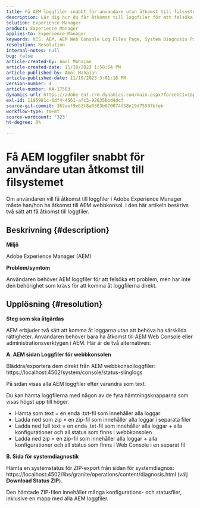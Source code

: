 ```yaml
---
title: Få AEM loggfiler snabbt för användare utan åtkomst till filsystemet
description: Lär dig hur du får åtkomst till loggfiler för att felsöka problem i Adobe Experience Manager. Du behöver åtkomsträttigheter till AEM webbkonsol.
solution: Experience Manager
product: Experience Manager
applies-to: Experience Manager
keywords: KCS, AEM, AEM Web Console Log Files Page, System Diagnosis Page
resolution: Resolution
internal-notes: null
bug: false
article-created-by: Amol Mahajan
article-created-date: 11/10/2023 1:58:54 PM
article-published-by: Amol Mahajan
article-published-date: 11/10/2023 3:01:16 PM
version-number: 4
article-number: KA-17503
dynamics-url: https://adobe-ent.crm.dynamics.com/main.aspx?forceUCI=1&pagetype=entityrecord&etn=knowledgearticle&id=3ef38345-d17f-ee11-8179-6045bd006704
exl-id: 1185981c-6df4-4561-afc3-92635bbd4dcf
source-git-commit: 362aef9e63f8a0303b670074f58e19d75587bfeb
workflow-type: tm+mt
source-wordcount: '323'
ht-degree: 0%

---
```


# Få AEM loggfiler snabbt för användare utan åtkomst till filsystemet


Om användaren vill få åtkomst till loggfiler i Adobe Experience Manager måste han/hon ha åtkomst till AEM webbkonsol. I den här artikeln beskrivs två sätt att få åtkomst till loggfiler.

## Beskrivning {#description}


<b>Miljö</b>

Adobe Experience Manager (AEM)

<b>Problem/symtom</b>

Användaren behöver AEM loggfiler för att felsöka ett problem, men har inte den behörighet som krävs för att komma åt loggfilerna direkt.


## Upplösning {#resolution}


<b>Steg som ska åtgärdas</b>

AEM erbjuder två sätt att komma åt loggarna utan att behöva ha särskilda rättigheter. Användaren behöver bara ha åtkomst till AEM Web Console eller administrationsverktygen i AEM. Här är de två alternativen:

<b>A. AEM sidan Loggfiler för webbkonsolen</b>

Bläddra/exportera dem direkt från AEM webbkonsolloggfiler: https://localhost:4502/system/console/status-slinglogs

På sidan visas alla AEM loggfiler efter varandra som text.

Du kan hämta loggfilerna med någon av de fyra hämtningsknapparna som visas högst upp till höger.

- Hämta som text = en enda .txt-fil som innehåller alla loggar
- Ladda ned som zip = en zip-fil som innehåller alla loggar i separata filer
- Ladda ned full text = en enda .txt-fil som innehåller alla loggar + alla konfigurationer och all status som finns i webbkonsolen
- Ladda ned zip = en zip-fil som innehåller alla loggar + alla konfigurationer och all status som finns i Web Console i en separat fil


<b>B. Sida för systemdiagnostik</b>

Hämta en systemstatus för ZIP-export från sidan för systemdiagnos: https://localhost:4502/libs/granite/operations/content/diagnosis.html (välj <b>Download Status ZIP</b>).

Den hämtade ZIP-filen innehåller många konfigurations- och statusfiler, inklusive en mapp med alla AEM loggfiler.
